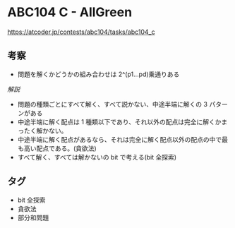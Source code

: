 # ABC104 C - AllGreen

https://atcoder.jp/contests/abc104/tasks/abc104_c

## 考察

- 問題を解くかどうかの組み合わせは 2^(p1...pd)乗通りある

_解説_

- 問題の種類ごとにすべて解く、すべて説かない、中途半端に解くの 3 パターンがある
- 中途半端に解く配点は 1 種類以下であり、それ以外の配点は完全に解くかまったく解かない。
- 中途半端に解く配点があるなら、それは完全に解く配点以外の配点の中で最も高い配点である。(貪欲法)
- すべて解く、すべては解かないの bit で考える(bit 全探索)

## タグ

- bit 全探索
- 貪欲法
- 部分和問題
